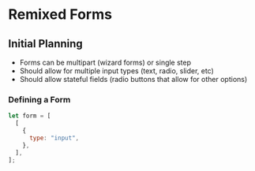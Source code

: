 # Remixed Forms

## Initial Planning

- Forms can be multipart (wizard forms) or single step
- Should allow for multiple input types (text, radio, slider, etc)
- Should allow stateful fields (radio buttons that allow for other options)

### Defining a Form

```js
let form = [
  [
    {
      type: "input",
    },
  ],
];
```

